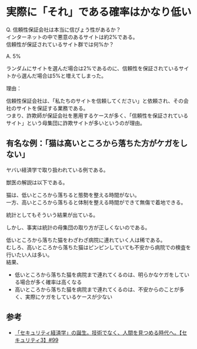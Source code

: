 # 実際に「それ」である確率はかなり低い

Q. 信頼性保証会社は本当に信ぴょう性があるか？  
インターネットの中で悪意のあるサイトは約2%である。  
信頼性が保証されているサイト群では何%か？

A. 5%

ランダムにサイトを選んだ場合は2%であるのに、信頼性を保証されているサイトから選んだ場合は5%と増えてしまった。

理由：

信頼性保証会社は、「私たちのサイトを信頼してください」と依頼され、その会社のサイトを保証する業務である。  
つまり、詐欺師が保証会社を悪用するケースが多く、「信頼性を保証されているサイト」という母集団に詐欺サイトが多いというのが理由。

## 有名な例：「猫は高いところから落ちた方がケガをしない」

ヤバい経済学で取り扱われている例である。

獣医の解説は以下である。

猫は、低いところから落ちると態勢を整える時間がない。  
一方、高いところから落ちると体制を整える時間ができて無傷で着地できる。

統計としてもそういう結果が出ている。

しかし、事実は統計の母集団の取り方が正しくないのである。  

低いところから落ちた猫をわざわざ病院に連れていく人は稀である。  
むしろ、高いところから落ちた猫はピンピンしていても不安から病院での検査を行いたい人は多い。  
結果、

- 低いところから落ちた猫を病院まで連れてくるのは、明らかなケガをしている場合が多く確率は高くなる
- 高いところから落ちた猫を病院まで連れてくるのは、不安からのことが多く、実際にケガをしているケースが少ない

## 参考

- [「セキュリティ経済学」の誕生。技術でなく、人間を見つめる時代へ。【セキュリティ3】#99](https://www.youtube.com/watch?v=OnH_goO24Mw&t=2608s)
